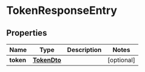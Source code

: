 # TokenResponseEntry

## Properties

Name | Type | Description | Notes
------------ | ------------- | ------------- | -------------
**token** | [**TokenDto**](TokenDto.md) |  |  [optional]
